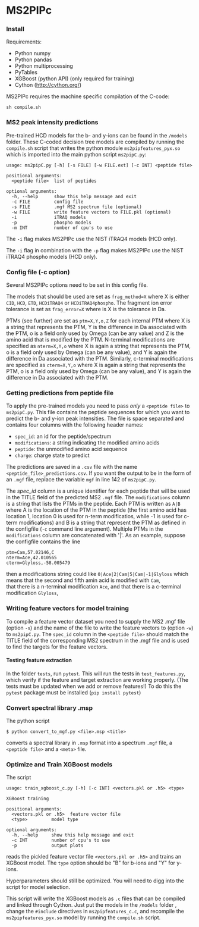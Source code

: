 # MS2PIPc

### Install

Requirements:

- Python numpy
- Python pandas
- Python multiprocessing
- PyTables
- XGBoost (python API) (only required for training)
- Cython (http://cython.org/)

MS2PIPc requires the machine specific compilation of the C-code:

```
sh compile.sh
```


### MS2 peak intensity predictions

Pre-trained HCD models for the b- and y-ions can be found in
the `/models` folder. These C-coded decision tree models are compiled
by running the `compile.sh` script that writes the python module
`ms2pipfeatures_pyx.so` which is imported into the main python script
`ms2pipC.py`:  

```
usage: ms2pipC.py [-h] [-s FILE] [-w FILE.ext] [-c INT] <peptide file>

positional arguments:
  <peptide file>  list of peptides

optional arguments:
  -h, --help      show this help message and exit
  -c FILE         config file
  -s FILE         .mgf MS2 spectrum file (optional)
  -w FILE         write feature vectors to FILE.pkl (optional)
  -i              iTRAQ models
  -p              phospho models
  -m INT          number of cpu's to use
```

The `-i` flag makes MS2PIPc use the NIST iTRAQ4 models (HCD only).

The `-i` flag in combination with the `-p` flag makes MS2PIPc use the NIST iTRAQ4 phospho models (HCD only).

### Config file (-c option)

Several MS2PIPc options need to be set in this config file.

The models that should be used are set as `frag_method=X` where X is either `CID`,  `HCD`, `ETD`, `HCDiTRAQ4` or `HCDiTRAQ4phospho`.
The fragment ion error tolerance is set as `frag_error=X` where is X is the tolerance in Da.

PTMs (see further) are set as `ptm=X,Y,o,Z` for each internal PTM where X is a string that represents
the PTM, Y is the difference in Da associated with the PTM, o is a field only used by Omega (can be any value) and Z is the amino
acid that is modified by the PTM. N-terminal modifications are specified as `nterm=X,Y,o`
where X is again a string that represents the PTM, o is a field only used by Omega (can be any value), and Y is again the difference in Da associated with the PTM.
Similarly, c-terminal modifications are specified as `cterm=X,Y,o`
where X is again a string that represents the PTM, o is a field only used by Omega (can be any value), and Y is again the difference in Da associated with the PTM.

### Getting predictions from peptide file

To apply the pre-trained models you need to pass *only*  a `<peptide file>`
to `ms2pipC.py`. This file contains the peptide sequences for which you
want to predict the b- and y-ion peak intensities. The file is space
separated and contains four columns with the following header names:

- `spec_id`: an id for the peptide/spectrum
- `modifications`: a string indicating the modified amino acids
- `peptide`: the unmodified amino acid sequence
- `charge`: charge state to predict

The predictions are saved in a `.csv` file with the name `<peptide_file>_predictions.csv`.
If you want the output to be in the form of an `.mgf` file, replace the variable
`mgf` in line 142 of `ms2pipC.py`.

The *spec_id* column is a unique identifier for each peptide that will
be used in the TITLE field of the predicted MS2 `.mgf` file. The
`modifications` column is a string that lists the PTMs in the peptide. Each PTM is written as
`A|B` where A is the location of the PTM in the peptide (the first amino acid has location 1,
location 0 is used for n-term
modificatios, while -1 is used for c-term modifications) and B is a string that represent the PTM
as defined in the configfile (`-c` command line argument).
Multiple PTMs in the `modifications` column are concatenated with '|'.
As an example, suppose the configfile contains the line

```
ptm=Cam,57.02146,C
nterm=Ace,42.010565
cterm=Glyloss,-58.005479
```

then a modifications string could like `0|Ace|2|Cam|5|Cam|-1|Glyloss` which means that the second
and fifth amin acid is modified with `Cam`,  
that there is a n-terminal modification `Ace`,
and that there is a c-terminal modification `Glyloss`,

### Writing feature vectors for model training

To compile a feature vector dataset you need to supply the
MS2 .mgf file (option `-s`) and the name of the file to write the feature
vectors to (option `-w`) to `ms2pipC.py`.
The `spec_id` column in the `<peptide file>` should match the TITLE field
of the corresponding MS2 spectrum in the .mgf file and is used to find
the targets for the feature vectors.

#### Testing feature extraction
In the folder `tests`, run `pytest`. This will run the tests in
`test_features.py`, which verify if the feature and target extraction are
working properly. (The tests must be updated when we add or remove features!)
To do this the `pytest` package must be installed (`pip install pytest`)

### Convert spectral library .msp

The python script

```
$ python convert_to_mgf.py <file>.msp <title>
```

converts a spectral library in `.msp` format into a spectrum `.mgf` file,
 a `<peptide file>` and a `<meta>` file.


### Optimize and Train XGBoost models

The script

```
usage: train_xgboost_c.py [-h] [-c INT] <vectors.pkl or .h5> <type>

XGBoost training

positional arguments:
  <vectors.pkl or .h5>  feature vector file
  <type>         model type

optional arguments:
  -h, --help     show this help message and exit
  -c INT         number of cpu's to use
  -p             output plots
```

reads the pickled feature vector file `<vectors.pkl or .h5>` and trains an
XGBoost model. The `type` option should be "B" for b-ions and "Y" for
y-ions.

Hyperparameters should still be optimized.
You will need to digg into the script for model selection.

This script will write the XGBoost models as `.c` files that can be compiled
and linked through Cython. Just put the models in the `/models` folder
, change the `#include` directives in `ms2pipfeatures_c.c`, and recompile
the `ms2pipfeatures_pyx.so` model by running the `compile.sh` script.
